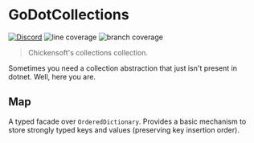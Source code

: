 # GoDotCollections

[![Discord](https://img.shields.io/badge/Chickensoft%20Discord-%237289DA.svg?style=flat&logo=discord&logoColor=white)](https://discord.gg/gSjaPgMmYW) ![line coverage][line-coverage] ![branch coverage][branch-coverage]

> Chickensoft's collections collection.

Sometimes you need a collection abstraction that just isn't present in dotnet. Well, here you are.

## Map

A typed facade over `OrderedDictionary`. Provides a basic mechanism to store strongly typed keys and values (preserving key insertion order). 

[line-coverage]: link_to_coverage
[branch-coverage]: link_to_coverage
